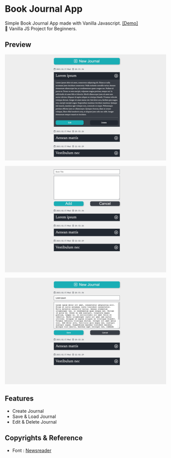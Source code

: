 # Book Journal App

Simple Book Journal App made with Vanilla Javascript. [[Demo]](https://coach-oox.github.io/book-journal-app/)  
🎈 Vanilla JS Project for Beginners.

## Preview

![](./images/1.png)

![](./images/2.png)

![](./images/3.png)

## Features

-   Create Journal
-   Save & Load Journal
-   Edit & Delete Journal

## Copyrights & Reference

-   Font : [Newsreader](https://fonts.google.com/specimen/Newsreader?preview.text_type=custom)

